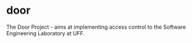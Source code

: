 door
====

The Door Project - aims at implementing access control to the Software Engineering Laboratory at UFF.
